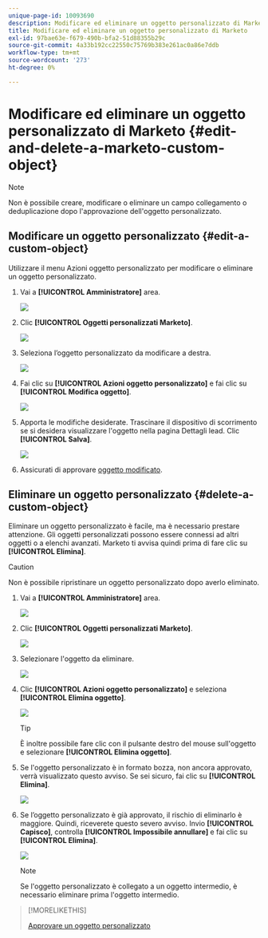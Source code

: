 ```yaml
---
unique-page-id: 10093690
description: Modificare ed eliminare un oggetto personalizzato di Marketo - Documentazione di Marketo - Documentazione del prodotto
title: Modificare ed eliminare un oggetto personalizzato di Marketo
exl-id: 97bae63e-f679-490b-bfa2-51d88355b29c
source-git-commit: 4a33b192cc22550c75769b383e261ac0a86e7ddb
workflow-type: tm+mt
source-wordcount: '273'
ht-degree: 0%

---
```


# Modificare ed eliminare un oggetto personalizzato di Marketo {#edit-and-delete-a-marketo-custom-object}

>[!NOTE]
>
>Non è possibile creare, modificare o eliminare un campo collegamento o deduplicazione dopo l&#39;approvazione dell&#39;oggetto personalizzato.

## Modificare un oggetto personalizzato {#edit-a-custom-object}

Utilizzare il menu Azioni oggetto personalizzato per modificare o eliminare un oggetto personalizzato.

1. Vai a **[!UICONTROL Amministratore]** area.

   ![](assets/edit-and-delete-a-marketo-custom-object-1.png)

1. Clic **[!UICONTROL Oggetti personalizzati Marketo]**.

   ![](assets/edit-and-delete-a-marketo-custom-object-2.png)

1. Seleziona l’oggetto personalizzato da modificare a destra.

   ![](assets/edit-and-delete-a-marketo-custom-object-3.png)

1. Fai clic su **[!UICONTROL Azioni oggetto personalizzato]** e fai clic su **[!UICONTROL Modifica oggetto]**.

   ![](assets/edit-and-delete-a-marketo-custom-object-4.png)

1. Apporta le modifiche desiderate. Trascinare il dispositivo di scorrimento se si desidera visualizzare l&#39;oggetto nella pagina Dettagli lead. Clic **[!UICONTROL Salva]**.

   ![](assets/edit-and-delete-a-marketo-custom-object-5.png)

1. Assicurati di approvare [oggetto modificato](/help/marketo/product-docs/administration/marketo-custom-objects/approve-a-custom-object.md).

## Eliminare un oggetto personalizzato {#delete-a-custom-object}

Eliminare un oggetto personalizzato è facile, ma è necessario prestare attenzione. Gli oggetti personalizzati possono essere connessi ad altri oggetti o a elenchi avanzati. Marketo ti avvisa quindi prima di fare clic su **[!UICONTROL Elimina]**.

>[!CAUTION]
>
>Non è possibile ripristinare un oggetto personalizzato dopo averlo eliminato.

1. Vai a **[!UICONTROL Amministratore]** area.

   ![](assets/edit-and-delete-a-marketo-custom-object-6.png)

1. Clic **[!UICONTROL Oggetti personalizzati Marketo]**.

   ![](assets/edit-and-delete-a-marketo-custom-object-7.png)

1. Selezionare l&#39;oggetto da eliminare.

   ![](assets/edit-and-delete-a-marketo-custom-object-8.png)

1. Clic **[!UICONTROL Azioni oggetto personalizzato]** e seleziona **[!UICONTROL Elimina oggetto]**.

   ![](assets/edit-and-delete-a-marketo-custom-object-9.png)

   >[!TIP]
   >
   >È inoltre possibile fare clic con il pulsante destro del mouse sull&#39;oggetto e selezionare **[!UICONTROL Elimina oggetto]**.

1. Se l&#39;oggetto personalizzato è in formato bozza, non ancora approvato, verrà visualizzato questo avviso. Se sei sicuro, fai clic su **[!UICONTROL Elimina]**.

   ![](assets/edit-and-delete-a-marketo-custom-object-10.png)

1. Se l’oggetto personalizzato è già approvato, il rischio di eliminarlo è maggiore. Quindi, riceverete questo severo avviso. Invio **[!UICONTROL Capisco]**, controlla **[!UICONTROL Impossibile annullare]** e fai clic su **[!UICONTROL Elimina]**.

   ![](assets/edit-and-delete-a-marketo-custom-object-11.png)

   >[!NOTE]
   >
   >Se l&#39;oggetto personalizzato è collegato a un oggetto intermedio, è necessario eliminare prima l&#39;oggetto intermedio.

>[!MORELIKETHIS]
>
>[Approvare un oggetto personalizzato](/help/marketo/product-docs/administration/marketo-custom-objects/approve-a-custom-object.md)
